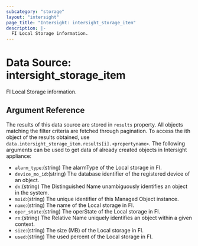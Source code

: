 ```yaml
---
subcategory: "storage"
layout: "intersight"
page_title: "Intersight: intersight_storage_item"
description: |-
  FI Local Storage information.
---
```


# Data Source: intersight_storage_item
FI Local Storage information.
## Argument Reference
The results of this data source are stored in `results` property.
All objects matching the filter criteria are fetched through pagination.
To access the ith object of the results obtained, use `data.intersight_storage_item.results[i].<propertyname>`.
The following arguments can be used to get data of already created objects in Intersight appliance:
* `alarm_type`:(string) The alarmType of the Local storage in FI. 
* `device_mo_id`:(string) The database identifier of the registered device of an object. 
* `dn`:(string) The Distinguished Name unambiguously identifies an object in the system. 
* `moid`:(string) The unique identifier of this Managed Object instance. 
* `name`:(string) The name of the Local storage in FI. 
* `oper_state`:(string) The operState of the Local storage in FI. 
* `rn`:(string) The Relative Name uniquely identifies an object within a given context. 
* `size`:(string) The size (MB) of the Local storage in FI. 
* `used`:(string) The used percent of the Local storage in FI. 
 